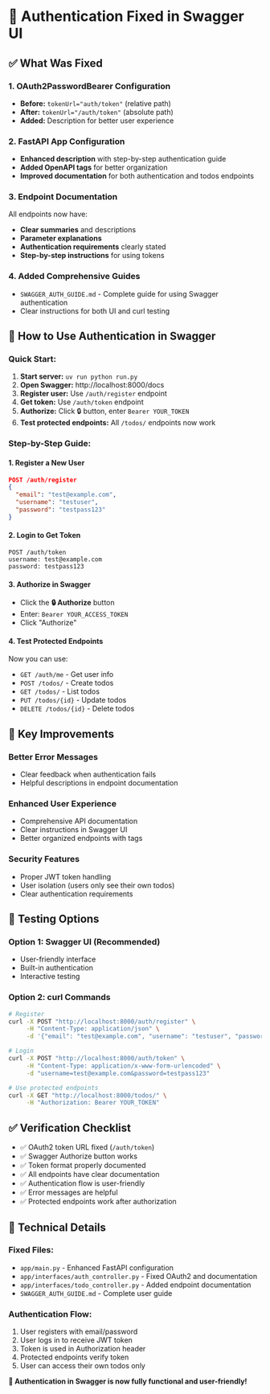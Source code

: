 # 🔐 Authentication Fixed in Swagger UI

## ✅ What Was Fixed

### 1. **OAuth2PasswordBearer Configuration**

- **Before:** `tokenUrl="auth/token"` (relative path)
- **After:** `tokenUrl="/auth/token"` (absolute path)
- **Added:** Description for better user experience

### 2. **FastAPI App Configuration**

- **Enhanced description** with step-by-step authentication guide
- **Added OpenAPI tags** for better organization
- **Improved documentation** for both authentication and todos endpoints

### 3. **Endpoint Documentation**

All endpoints now have:

- **Clear summaries** and descriptions
- **Parameter explanations**
- **Authentication requirements** clearly stated
- **Step-by-step instructions** for using tokens

### 4. **Added Comprehensive Guides**

- `SWAGGER_AUTH_GUIDE.md` - Complete guide for using Swagger authentication
- Clear instructions for both UI and curl testing

## 🚀 How to Use Authentication in Swagger

### Quick Start:

1. **Start server:** `uv run python run.py`
2. **Open Swagger:** http://localhost:8000/docs
3. **Register user:** Use `/auth/register` endpoint
4. **Get token:** Use `/auth/token` endpoint
5. **Authorize:** Click 🔒 button, enter `Bearer YOUR_TOKEN`
6. **Test protected endpoints:** All `/todos/` endpoints now work

### Step-by-Step Guide:

#### 1. Register a New User

```json
POST /auth/register
{
  "email": "test@example.com",
  "username": "testuser",
  "password": "testpass123"
}
```

#### 2. Login to Get Token

```
POST /auth/token
username: test@example.com
password: testpass123
```

#### 3. Authorize in Swagger

- Click the **🔒 Authorize** button
- Enter: `Bearer YOUR_ACCESS_TOKEN`
- Click "Authorize"

#### 4. Test Protected Endpoints

Now you can use:

- `GET /auth/me` - Get user info
- `POST /todos/` - Create todos
- `GET /todos/` - List todos
- `PUT /todos/{id}` - Update todos
- `DELETE /todos/{id}` - Delete todos

## 🎯 Key Improvements

### Better Error Messages

- Clear feedback when authentication fails
- Helpful descriptions in endpoint documentation

### Enhanced User Experience

- Comprehensive API documentation
- Clear instructions in Swagger UI
- Better organized endpoints with tags

### Security Features

- Proper JWT token handling
- User isolation (users only see their own todos)
- Clear authentication requirements

## 🧪 Testing Options

### Option 1: Swagger UI (Recommended)

- User-friendly interface
- Built-in authentication
- Interactive testing

### Option 2: curl Commands

```bash
# Register
curl -X POST "http://localhost:8000/auth/register" \
     -H "Content-Type: application/json" \
     -d '{"email": "test@example.com", "username": "testuser", "password": "testpass123"}'

# Login
curl -X POST "http://localhost:8000/auth/token" \
     -H "Content-Type: application/x-www-form-urlencoded" \
     -d "username=test@example.com&password=testpass123"

# Use protected endpoints
curl -X GET "http://localhost:8000/todos/" \
     -H "Authorization: Bearer YOUR_TOKEN"
```

## ✅ Verification Checklist

- ✅ OAuth2 token URL fixed (`/auth/token`)
- ✅ Swagger Authorize button works
- ✅ Token format properly documented
- ✅ All endpoints have clear documentation
- ✅ Authentication flow is user-friendly
- ✅ Error messages are helpful
- ✅ Protected endpoints work after authorization

## 🔧 Technical Details

### Fixed Files:

- `app/main.py` - Enhanced FastAPI configuration
- `app/interfaces/auth_controller.py` - Fixed OAuth2 and documentation
- `app/interfaces/todo_controller.py` - Added endpoint documentation
- `SWAGGER_AUTH_GUIDE.md` - Complete user guide

### Authentication Flow:

1. User registers with email/password
2. User logs in to receive JWT token
3. Token is used in Authorization header
4. Protected endpoints verify token
5. User can access their own todos only

**🎉 Authentication in Swagger is now fully functional and user-friendly!**
